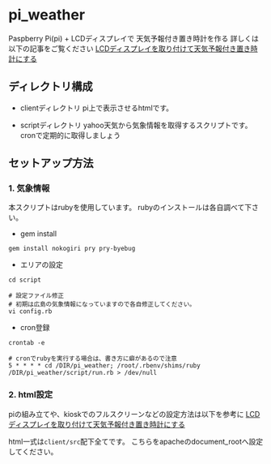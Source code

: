 # pi_weather
Paspberry Pi(pi) + LCDディスプレイで 天気予報付き置き時計を作る
詳しくは以下の記事をご覧ください
[LCDディスプレイを取り付けて天気予報付き置き時計にする](http://blog.o24.me/?p=749)

## ディレクトリ構成
* clientディレクトリ
pi上で表示させるhtmlです。

* scriptディレクトリ
yahoo天気から気象情報を取得するスクリプトです。
cronで定期的に取得しましょう

## セットアップ方法

### 1. 気象情報
本スクリプトはrubyを使用しています。
rubyのインストールは各自調べて下さい。

* gem install
```
gem install nokogiri pry pry-byebug
```

* エリアの設定
```
cd script

# 設定ファイル修正
# 初期は広島の気象情報になっていますので各自修正してください。
vi config.rb
```

* cron登録
```
crontab -e

# cronでrubyを実行する場合は、書き方に癖があるので注意
5 * * * * cd /DIR/pi_weather; /root/.rbenv/shims/ruby /DIR/pi_weather/script/run.rb > /dev/null
```

### 2. html設定
piの組み立てや、kioskでのフルスクリーンなどの設定方法は以下を参考に
[LCDディスプレイを取り付けて天気予報付き置き時計にする](http://blog.o24.me/?p=749)

html一式は`client/src`配下全てです。
こちらをapacheのdocument_rootへ設定してください。
